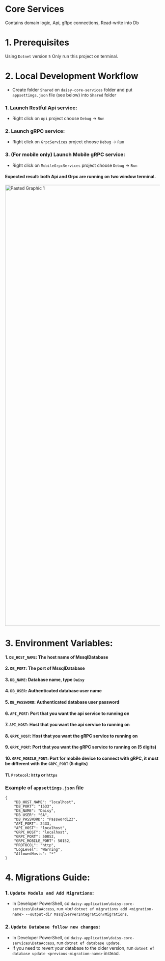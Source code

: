 # Core Services
  Contains domain logic, Api, gRpc connections, Read-write into Db

# 1. Prerequisites
  Using `Dotnet` version `5`
  Only run this project on terminal.
  
# 2. Local Development Workflow
  - Create folder `Shared` on `daisy-core-services` folder and put `appsettings.json` file (see below) into `Shared` folder
  ### 1. Launch Restful Api service:
  - Right click on `Api` project choose `Debug` -> `Run`
  ### 2. Launch gRPC service:
  - Right click on `GrpcServices` project choose `Debug` -> `Run`
  ### 3. (For mobile only) Launch Mobile gRPC service:
  - Right click on `MobileGrpcServices` project choose `Debug` -> `Run`
  
  #### Expected result: both Api and Grpc are running on two window terminal.
  <img width="1434" alt="Pasted Graphic 1" src="https://user-images.githubusercontent.com/27767477/170809761-fe662e5f-9e25-493f-a48b-1ccaa740c6ae.png">

# 3. Environment Variables:

  #### 1. `DB_HOST_NAME`: The host name of MssqlDatabase
  #### 2. `DB_PORT`: The port of MssqlDatabase
  #### 3. `DB_NAME`: Database name, type `Daisy`
  #### 4. `DB_USER`: Authenticated database user name
  #### 5. `DB_PASSWORD`: Authenticated database user password
  #### 6. `API_PORT`: Port that you want the api service to running on
  #### 7. `API_HOST`: Host that you want the api service to running on
  #### 8. `GRPC_HOST`: Host that you want the gRPC service to running on
  #### 9. `GRPC_PORT`: Port that you want the gRPC service to running on (5 digits)
  #### 10. `GRPC_MOBILE_PORT`: Port for mobile device to connect with gRPC, it must be different with the `GRPC_PORT` (5 digits)
  #### 11. `Protocol`: `http` or `https`
  
  ### Example of `appsettings.json` file
    {
        "DB_HOST_NAME": "localhost",
        "DB_PORT": "1533",
        "DB_NAME": "Daisy",
        "DB_USER": "SA",
        "DB_PASSWORD": "Password123",
        "API_PORT": 2433,
        "API_HOST": "localhost",
        "GRPC_HOST": "localhost",
        "GRPC_PORT": 50052,
        "GRPC_MOBILE_PORT": 50152,
        "PROTOCOL": "http",
        "LogLevel": "Warning",
        "AllowedHosts": "*"
    }

# 4. Migrations Guide:

  ### 1. `Update Models and Add Migrations`:

  - In Developer PowerShell, cd `daisy-application\daisy-core-services\DataAccess`, run  <br/ 
    `dotnet ef migrations add <migration-name> --output-dir MssqlServerIntegration/Migrations`.

  ### 2. `Update Database follow new changes`:
  - In Developer PowerShell, cd `daisy-application\daisy-core-services\DataAccess`, run
    `dotnet ef database update`.
  - If you need to revert your database to the older version, run
    `dotnet ef database update <previous-migration-name>` instead.
